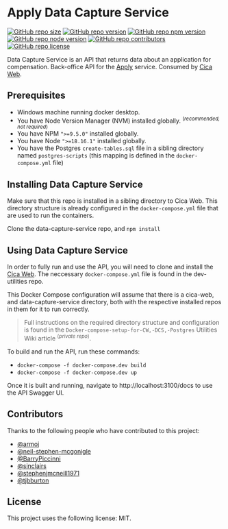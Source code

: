 # Apply Data Capture Service
[![GitHub repo size](https://img.shields.io/github/repo-size/CriminalInjuriesCompensationAuthority/data-capture-service)](https://github.com/CriminalInjuriesCompensationAuthority/data-capture-service)
[![GitHub repo version](https://img.shields.io/github/package-json/v/CriminalInjuriesCompensationAuthority/data-capture-service)](https://github.com/CriminalInjuriesCompensationAuthority/data-capture-service/releases/latest)
[![GitHub repo npm version](https://img.shields.io/badge/npm_version->=9.5.0-blue)](https://github.com/CriminalInjuriesCompensationAuthority/data-capture-service/blob/master/package.json#L5)
[![GitHub repo node version](https://img.shields.io/badge/node_version->=18.16.1-blue)](https://github.com/CriminalInjuriesCompensationAuthority/data-capture-service/blob/master/package.json#L6)
[![GitHub repo contributors](https://img.shields.io/github/contributors/CriminalInjuriesCompensationAuthority/data-capture-service)](https://github.com/CriminalInjuriesCompensationAuthority/data-capture-service/graphs/contributors)
[![GitHub repo license](https://img.shields.io/github/package-json/license/CriminalInjuriesCompensationAuthority/data-capture-service)](https://github.com/CriminalInjuriesCompensationAuthority/data-capture-service/blob/master/LICENSE)


Data Capture Service is an API that returns data about an application for compensation. Back-office API for the [Apply](https://claim-criminal-injuries-compensation.service.justice.gov.uk/apply/) service. Consumed by [Cica Web](https://github.com/CriminalInjuriesCompensationAuthority/cica-web).


## Prerequisites
* Windows machine running docker desktop.
* You have Node Version Manager (NVM) installed globally. <sup>(_recommended, not required_)</sup>
* You have NPM `">=9.5.0"` installed globally.
* You have Node `">=18.16.1"` installed globally.
* You have the Postgres `create-tables.sql` file in a sibling directory named `postgres-scripts` (this mapping is defined in the `docker-compose.yml` file)

## Installing Data Capture Service

Make sure that this repo is installed in a sibling directory to Cica Web. This directory structure is already configured in the `docker-compose.yml` file that are used to run the containers.

Clone the data-capture-service repo, and `npm install`

## Using Data Capture Service
In order to fully run and use the API, you will need to clone and install the [Cica Web](https://github.com/CriminalInjuriesCompensationAuthority/cica-web). The neccessary `docker-compose.yml` file is found in the dev-utilities repo.

This Docker Compose configuration will assume that there is a cica-web, and data-capture-service directory, both with the respective installed repos in them for it to run correctly.

> Full instructions on the required directory structure and configuration is found in the `Docker-compose-setup-for-CW,-DCS,-Postgres` Utilities Wiki article <sup>(_private repo_)</sup>.

To build and run the API, run these commands:
* `docker-compose -f docker-compose.dev build`
* `docker-compose -f docker-compose.dev up`

Once it is built and running, navigate to http://localhost:3100/docs to use the API Swagger UI.

## Contributors
Thanks to the following people who have contributed to this project:
* [@armoj](https://github.com/armoj)
* [@neil-stephen-mcgonigle](https://github.com/neil-stephen-mcgonigle)
* [@BarryPiccinni](https://github.com/BarryPiccinni)
* [@sinclairs](https://github.com/sinclairs)
* [@stephenjmcneill1971](https://github.com/stephenjmcneill1971)
* [@tjbburton](https://github.com/tjbburton)


## License
This project uses the following license: MIT.
